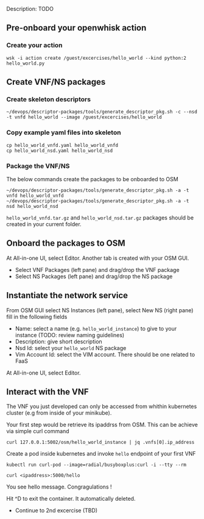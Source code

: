 Description: TODO

## Pre-onboard your openwhisk action

### Create your action

```
wsk -i action create /guest/excercises/hello_world --kind python:2 hello_world.py
```

## Create VNF/NS packages

### Create skeleton descriptors

```
~/devops/descriptor-packages/tools/generate_descriptor_pkg.sh -c --nsd -t vnfd hello_world --image /guest/excercises/hello_world
```



### Copy example yaml files into skeleton

```
cp hello_world_vnfd.yaml hello_world_vnfd
cp hello_world_nsd.yaml hello_world_nsd
```



### Package the VNF/NS

The below commands create the packages to be onboarded to OSM

```
~/devops/descriptor-packages/tools/generate_descriptor_pkg.sh -a -t vnfd hello_world_vnfd
~/devops/descriptor-packages/tools/generate_descriptor_pkg.sh -a -t nsd hello_world_nsd
```

`hello_world_vnfd.tar.gz` and `hello_world_nsd.tar.gz` packages should be created in your current folder.



## Onboard the packages to OSM

At All-in-one UI, select Editor. Another tab is created with your OSM GUI.

* Select VNF Packages (left pane) and drag/drop the VNF package
* Select NS  Packages (left pane) and drag/drop the NS package



## Instantiate the network service

From OSM GUI select NS Instances (left pane), select New NS (right pane) fill in the following fields

* Name:           select a name (e.g. `hello_world_instance`) to give to your instance (TODO: review naming guidelines)
* Description:    give short description
* Nsd Id:         select your `hello_world` NS package
* Vim Account Id: select the VIM account. There should be one related to FaaS

At All-in-one UI, select Editor.



## Interact with the VNF

The VNF you just developed can only be accessed from whithin kubernetes cluster (e.g from inside of your minikube).

Your first step would be retrieve its ipaddrss from OSM. This can be achieve via simple curl command 

```
curl 127.0.0.1:5002/osm/hello_world_instance | jq .vnfs[0].ip_address 
```

Create a pod inside kubernetes and invoke `hello` endpoint of your first VNF

```
kubectl run curl-pod --image=radial/busyboxplus:curl -i --tty --rm

curl <ipaddress>:5000/hello
```

You see hello message. Congragulations !

Hit ^D to exit the container. It automatically deleted.

* Continue to 2nd excercise (TBD)

